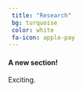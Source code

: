 ```yaml
---
 title: "Research"
 bg: turquoise
 color: white
 fa-icon: apple-pay
---
```


#### A new section!
Exciting. 
